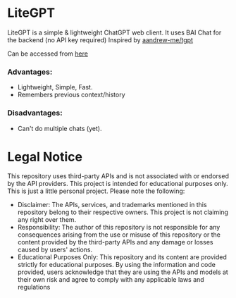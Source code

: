 # LiteGPT
LiteGPT is a simple & lightweight ChatGPT web client. It uses BAI Chat for the backend (no API key required)
Inspired by [aandrew-me/tgpt](https://github.com/aandrew-me/tgpt)

Can be accessed from [here](https://mdp43140.github.io/GPTLite/LiteGPT.html)

### Advantages:
+ Lightweight, Simple, Fast.
+ Remembers previous context/history

### Disadvantages:
- Can't do multiple chats (yet).

# Legal Notice
This repository uses third-party APIs and is not associated with or endorsed by the API providers. This project is intended for educational purposes only. This is just a little personal project.
Please note the following:
- Disclaimer: The APIs, services, and trademarks mentioned in this repository belong to their respective owners. This project is not claiming any right over them.
- Responsibility: The author of this repository is not responsible for any consequences arising from the use or misuse of this repository or the content provided by the third-party APIs and any damage or losses caused by users' actions.
- Educational Purposes Only: This repository and its content are provided strictly for educational purposes. By using the information and code provided, users acknowledge that they are using the APIs and models at their own risk and agree to comply with any applicable laws and regulations